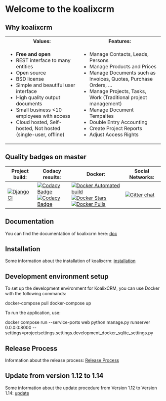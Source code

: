 # Welcome to the koalixcrm 
## Why koalixcrm
<table><tr><th>Values:</th><th>Features:</th></tr>
<tr><td><ul>
 <li><b>Free and open</b></li>
 <li>REST interface to many entities </li>
 <li>Open source </li>
 <li>BSD license </li>
<li>Simple and beautiful user interface </li>
<li>High quality output documents </li>
<li>Small business <10 employees with access </li>
                       <li>Cloud hosted, Self-hosted, Not hosted (single-user, offline)</li></ul></td>
<td><ul>
<li> Manage Contacts, Leads, Persons</li>
<li> Manage Products and Prices</li>
<li> Manage Documents such as Invoices, Quotes, Purchase Orders, ...</li>
<li> Manage Projects, Tasks, Work (Traditional project management)</li>
<li> Manage Document Tempaltes</li>
<li>Double Entry Accounting</li>
<li> Create Project Reports</li>
<li> Adjust Access Rights </li></ul></td>
  </tr></table>

## Quality badges on master
| Project build: | Codacy results: |Docker: | Social Networks: |
| --- | --- | --- | --- |
| [![Django CI](https://github.com/KoalixSwitzerland/koalixcrm/actions/workflows/django.yml/badge.svg)](https://github.com/KoalixSwitzerland/koalixcrm/actions/workflows/django.yml) | [![Codacy Badge](https://app.codacy.com/project/badge/Grade/cfae578b5c174f438786c935fa425002)](https://app.codacy.com/gh/KoalixSwitzerland/koalixcrm/dashboard?utm_source=gh&utm_medium=referral&utm_content=&utm_campaign=Badge_grade) </br> [![Codacy Badge](https://app.codacy.com/project/badge/Coverage/cfae578b5c174f438786c935fa425002)](https://app.codacy.com/gh/KoalixSwitzerland/koalixcrm/dashboard?utm_source=gh&utm_medium=referral&utm_content=&utm_campaign=Badge_coverage)| [![Docker Automated build](https://img.shields.io/docker/automated/koalixswitzerland/koalixcrm.svg)]() <br/> [![Docker Stars](https://img.shields.io/docker/stars/koalixswitzerland/koalixcrm.svg)]() [![Docker Pulls](https://img.shields.io/docker/pulls/koalixswitzerland/koalixcrm.svg)]() | [![Gitter chat](https://badges.gitter.im/gitterHQ/gitter.png)](https://gitter.im/koalix-crm/Lobby) |


## Documentation
You can find the documentation of koalixcrm here: [doc](http://readthedocs.org/docs/koalixcrm/en/master/)

## Installation
Some information about the installation of koalixcrm: [installation](https://github.com/scaphilo/koalixcrm/wiki/Installation)

## Development environment setup
To set up the development environment for KoalixCRM, you can use Docker with the following commands:

docker-compose pull
docker-compose up

To run the application, use:

docker compose run --service-ports web python manage.py runserver 0.0.0.0:8000 --settings=projectsettings.settings.development_docker_sqlite_settings.py

## Release Process
Information about the release process: [Release Process](https://github.com/scaphilo/koalixcrm/wiki/Release-Process)

## Update from version 1.12 to 1.14
Some information about the update procedure from Version 1.12 to Version 1.14: [update](https://github.com/scaphilo/koalixcrm/wiki/Update) 
